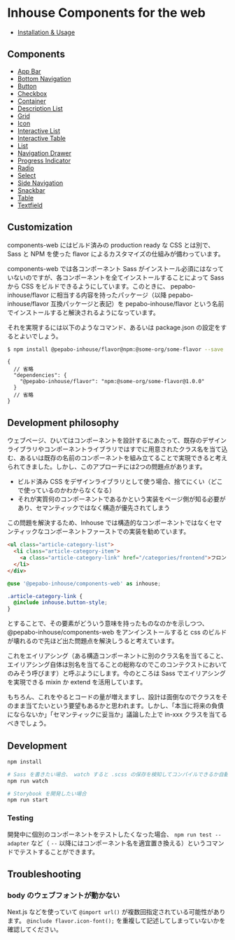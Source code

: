# Inhouse Components for the web

- [Installation & Usage](packages/inhouse-components-web/README.md)

## Components

- [App Bar](packages/app-bar)
- [Bottom Navigation](packages/bottom-navigation)
- [Button](packages/button)
- [Checkbox](packages/checkbox)
- [Container](packages/container)
- [Description List](packages/description-list)
- [Grid](packages/grid)
- [Icon](packages/icon)
- [Interactive List](packages/interactive-list)
- [Interactive Table](packages/interactive-table)
- [List](packages/list)
- [Navigation Drawer](packages/navigation-drawer)
- [Progress Indicator](packages/progress-indicator)
- [Radio](packages/radio)
- [Select](packages/select)
- [Side Navigation](packages/side-navigation)
- [Snackbar](packages/snackbar)
- [Table](packages/table)
- [Textfield](packages/textfield)

## Customization

components-web にはビルド済みの production ready な CSS とは別で、 Sass と NPM を使った flavor によるカスタマイズの仕組みが備わっています。

components-web では各コンポーネント Sass がインストール必須にはなっていないのですが、各コンポーネントを全てインストールすることによって Sass から CSS をビルドできるようにしています。このときに、 pepabo-inhouse/flavor に相当する内容を持ったパッケージ（以降 pepabo-inhouse/flavor 互換パッケージと表記）を pepabo-inhouse/flavor という名前でインストールすると解決されるようになっています。

それを実現するには以下のようなコマンド、あるいは package.json の設定をするとよいでしょう。

```bash
$ npm install @pepabo-inhouse/flavor@npm:@some-org/some-flavor --save
```

```jsonc
{
  // 省略
  "dependencies": {
    "@pepabo-inhouse/flavor": "npm:@some-org/some-flavor@1.0.0"
  }
  // 省略
}
```

## Development philosophy

ウェブページ、ひいてはコンポーネントを設計するにあたって、既存のデザインライブラリやコンポーネントライブラリではすでに用意されたクラス名を当て込む、あるいは既存の名前のコンポーネントを組み立てることで実現できると考えられてきました。しかし、このアプローチには2つの問題点があります。

* ビルド済み CSS をデザインライブラリとして使う場合、捨てにくい（どこで使っているのかわからなくなる）
* それが実質何のコンポーネントであるかという実装をページ側が知る必要があり、セマンティックではなく構造が優先されてしまう

この問題を解決するため、Inhouse では構造的なコンポーネントではなくセマンティックなコンポーネントファーストでの実装を勧めています。

```html
<ul class="article-category-list">
  <li class="article-category-item">
    <a class="article-category-link" href="/categories/frontend">フロントエンド</a>
  </li>
</div>
```

```scss
@use '@pepabo-inhouse/components-web' as inhouse;

.article-category-link {
  @include inhouse.button-style;
}
```

とすることで、その要素がどういう意味を持ったものなのかを示しつつ、 @pepabo-inhouse/components-web をアンインストールすると css のビルドが壊れるので先ほど出た問題点を解決しうると考えています。

これをエイリアシング（ある構造コンポーネントに別のクラス名を当てること、エイリアシング自体は別名を当てることの総称なのでこのコンテクストにおいてのみそう呼びます）と呼ぶようにします。今のところは Sass でエイリアシングを実現できる mixin か extend を活用しています。

もちろん、これをやるとコードの量が増えますし、設計は面倒なのでクラスをそのまま当てたいという要望もあるかと思われます。しかし、「本当に将来の負債にならないか」「セマンティックに妥当か」議論した上で in-xxx クラスを当てるべきでしょう。

## Development

```bash
npm install

# Sass を書きたい場合、 watch すると .scss の保存を検知してコンパイルできるか自動で試してくれます
npm run watch

# Storybook を開発したい場合
npm run start
```

### Testing

開発中に個別のコンポーネントをテストしたくなった場合、 `npm run test -- adapter` など（ `--` 以降にはコンポーネント名を適宜置き換える）というコマンドでテストすることができます。

## Troubleshooting

### body のウェブフォントが動かない

Next.js などを使っていて `@import url()` が複数回指定されている可能性があります。 `@include flavor.icon-font();` を重複して記述してしまっていないかを確認してください。
